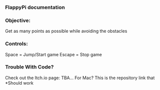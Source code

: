 ### FlappyPi documentation

### Objective:
Get as many points as possible while avoiding the obstacles

### Controls:
Space = Jump/Start game
Escape = Stop game

### Trouble With Code?
Check out the Itch.io page:
    TBA...
For Mac?
    This is the repository link that *Should work
